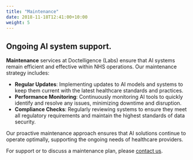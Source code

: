 ```yaml
---
title: "Maintenance"
date: 2018-11-18T12:41:00+10:00
weight: 5
---
```


## Ongoing AI system support.

**Maintenance** services at Doctelligence (Labs) ensure that AI systems remain efficient and effective within NHS operations. Our maintenance strategy includes:

- **Regular Updates**: Implementing updates to AI models and systems to keep them current with the latest healthcare standards and practices.
- **Performance Monitoring**: Continuously monitoring AI tools to quickly identify and resolve any issues, minimizing downtime and disruption.
- **Compliance Checks**: Regularly reviewing systems to ensure they meet all regulatory requirements and maintain the highest standards of data security.

Our proactive maintenance approach ensures that AI solutions continue to operate optimally, supporting the ongoing needs of healthcare providers.

For support or to discuss a maintenance plan, please [contact us](mailto:your-email@doctelligence.com).
